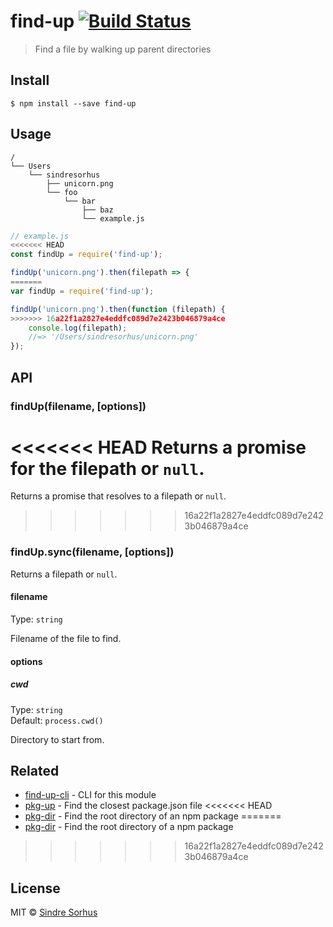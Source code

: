 # find-up [![Build Status](https://travis-ci.org/sindresorhus/find-up.svg?branch=master)](https://travis-ci.org/sindresorhus/find-up)

> Find a file by walking up parent directories


## Install

```
$ npm install --save find-up
```


## Usage

```
/
└── Users
    └── sindresorhus
        ├── unicorn.png
        └── foo
            └── bar
                ├── baz
                └── example.js
```

```js
// example.js
<<<<<<< HEAD
const findUp = require('find-up');

findUp('unicorn.png').then(filepath => {
=======
var findUp = require('find-up');

findUp('unicorn.png').then(function (filepath) {
>>>>>>> 16a22f1a2827e4eddfc089d7e2423b046879a4ce
	console.log(filepath);
	//=> '/Users/sindresorhus/unicorn.png'
});
```


## API

### findUp(filename, [options])

<<<<<<< HEAD
Returns a promise for the filepath or `null`.
=======
Returns a promise that resolves to a filepath or `null`.
>>>>>>> 16a22f1a2827e4eddfc089d7e2423b046879a4ce

### findUp.sync(filename, [options])

Returns a filepath or `null`.

#### filename

Type: `string`

Filename of the file to find.

#### options

##### cwd

Type: `string`  
Default: `process.cwd()`

Directory to start from.


## Related

- [find-up-cli](https://github.com/sindresorhus/find-up-cli) - CLI for this module
- [pkg-up](https://github.com/sindresorhus/pkg-up) - Find the closest package.json file
<<<<<<< HEAD
- [pkg-dir](https://github.com/sindresorhus/pkg-dir) - Find the root directory of an npm package
=======
- [pkg-dir](https://github.com/sindresorhus/pkg-dir) - Find the root directory of a npm package
>>>>>>> 16a22f1a2827e4eddfc089d7e2423b046879a4ce


## License

MIT © [Sindre Sorhus](http://sindresorhus.com)
